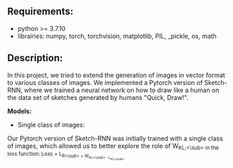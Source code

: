 ## Requirements: 

- python >= 3.7.10
- librairies: numpy, torch, torchvision, matplotlib, PIL, _pickle, os, math

## Description: 

In this project, we tried to extend the generation of images in vector format to various classes of images. We implemented a Pytorch version of Sketch-RNN, where we trained a neural network on how to draw like a human on the data set of sketches generated by humans "Quick, Draw!". 

__Models:__

- Single class of images: 

Our Pytorch version of Sketch-RNN was initially trained with a single class of images, which allowed us to better explore the role of W<sub>KL;<\sub> in the loss function:  Loss = L<sub>R<\sub> + W<sub>KL<\sub> · L<sub>KL<\sub>



